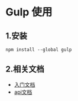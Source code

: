 # Gulp 使用

## 1.安装

```shell
npm install --global gulp
```

## 2.相关文档

- [入门文档](http://www.gulpjs.com.cn/docs/getting-started/)
- [api文档](http://www.gulpjs.com.cn/docs/api/)
